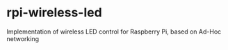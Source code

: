 # rpi-wireless-led
Implementation of wireless LED control for Raspberry Pi, based on Ad-Hoc networking
